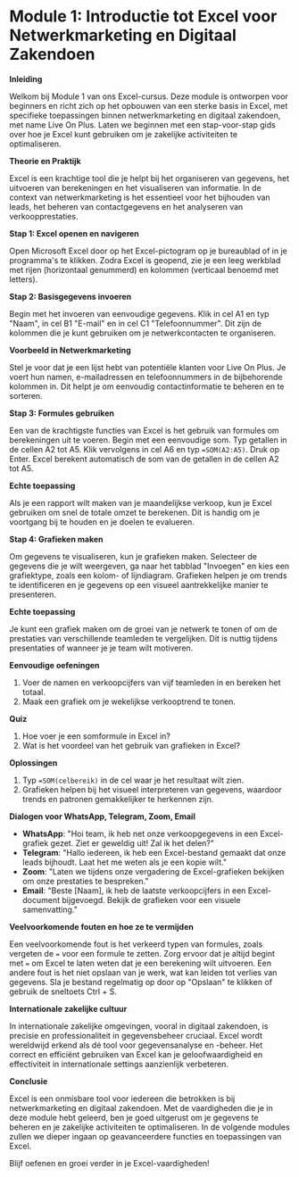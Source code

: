 # **Module 1: Introductie tot Excel voor Netwerkmarketing en Digitaal Zakendoen**

**Inleiding**

Welkom bij Module 1 van ons Excel-cursus. Deze module is ontworpen voor beginners en richt zich op het opbouwen van een sterke basis in Excel, met specifieke toepassingen binnen netwerkmarketing en digitaal zakendoen, met name Live On Plus. Laten we beginnen met een stap-voor-stap gids over hoe je Excel kunt gebruiken om je zakelijke activiteiten te optimaliseren.

**Theorie en Praktijk**

Excel is een krachtige tool die je helpt bij het organiseren van gegevens, het uitvoeren van berekeningen en het visualiseren van informatie. In de context van netwerkmarketing is het essentieel voor het bijhouden van leads, het beheren van contactgegevens en het analyseren van verkoopprestaties.

**Stap 1: Excel openen en navigeren**

Open Microsoft Excel door op het Excel-pictogram op je bureaublad of in je programma's te klikken. Zodra Excel is geopend, zie je een leeg werkblad met rijen (horizontaal genummerd) en kolommen (verticaal benoemd met letters).

**Stap 2: Basisgegevens invoeren**

Begin met het invoeren van eenvoudige gegevens. Klik in cel A1 en typ "Naam", in cel B1 "E-mail" en in cel C1 "Telefoonnummer". Dit zijn de kolommen die je kunt gebruiken om je netwerkcontacten te organiseren.

**Voorbeeld in Netwerkmarketing**

Stel je voor dat je een lijst hebt van potentiële klanten voor Live On Plus. Je voert hun namen, e-mailadressen en telefoonnummers in de bijbehorende kolommen in. Dit helpt je om eenvoudig contactinformatie te beheren en te sorteren.

**Stap 3: Formules gebruiken**

Een van de krachtigste functies van Excel is het gebruik van formules om berekeningen uit te voeren. Begin met een eenvoudige som. Typ getallen in de cellen A2 tot A5. Klik vervolgens in cel A6 en typ `=SOM(A2:A5)`. Druk op Enter. Excel berekent automatisch de som van de getallen in de cellen A2 tot A5.

**Echte toepassing**

Als je een rapport wilt maken van je maandelijkse verkoop, kun je Excel gebruiken om snel de totale omzet te berekenen. Dit is handig om je voortgang bij te houden en je doelen te evalueren.

**Stap 4: Grafieken maken**

Om gegevens te visualiseren, kun je grafieken maken. Selecteer de gegevens die je wilt weergeven, ga naar het tabblad "Invoegen" en kies een grafiektype, zoals een kolom- of lijndiagram. Grafieken helpen je om trends te identificeren en je gegevens op een visueel aantrekkelijke manier te presenteren.

**Echte toepassing**

Je kunt een grafiek maken om de groei van je netwerk te tonen of om de prestaties van verschillende teamleden te vergelijken. Dit is nuttig tijdens presentaties of wanneer je je team wilt motiveren.

**Eenvoudige oefeningen**

1. Voer de namen en verkoopcijfers van vijf teamleden in en bereken het totaal.
2. Maak een grafiek om je wekelijkse verkooptrend te tonen.

**Quiz**

1. Hoe voer je een somformule in Excel in?
2. Wat is het voordeel van het gebruik van grafieken in Excel?

**Oplossingen**

1. Typ `=SOM(celbereik)` in de cel waar je het resultaat wilt zien.
2. Grafieken helpen bij het visueel interpreteren van gegevens, waardoor trends en patronen gemakkelijker te herkennen zijn.

**Dialogen voor WhatsApp, Telegram, Zoom, Email**

- **WhatsApp**: "Hoi team, ik heb net onze verkoopgegevens in een Excel-grafiek gezet. Ziet er geweldig uit! Zal ik het delen?"
- **Telegram**: "Hallo iedereen, ik heb een Excel-bestand gemaakt dat onze leads bijhoudt. Laat het me weten als je een kopie wilt."
- **Zoom**: "Laten we tijdens onze vergadering de Excel-grafieken bekijken om onze prestaties te bespreken."
- **Email**: "Beste [Naam], ik heb de laatste verkoopcijfers in een Excel-document bijgevoegd. Bekijk de grafieken voor een visuele samenvatting."

**Veelvoorkomende fouten en hoe ze te vermijden**

Een veelvoorkomende fout is het verkeerd typen van formules, zoals vergeten de `=` voor een formule te zetten. Zorg ervoor dat je altijd begint met `=` om Excel te laten weten dat je een berekening wilt uitvoeren. Een andere fout is het niet opslaan van je werk, wat kan leiden tot verlies van gegevens. Sla je bestand regelmatig op door op "Opslaan" te klikken of gebruik de sneltoets Ctrl + S.

**Internationale zakelijke cultuur**

In internationale zakelijke omgevingen, vooral in digitaal zakendoen, is precisie en professionaliteit in gegevensbeheer cruciaal. Excel wordt wereldwijd erkend als dé tool voor gegevensanalyse en -beheer. Het correct en efficiënt gebruiken van Excel kan je geloofwaardigheid en effectiviteit in internationale settings aanzienlijk verbeteren.

**Conclusie**

Excel is een onmisbare tool voor iedereen die betrokken is bij netwerkmarketing en digitaal zakendoen. Met de vaardigheden die je in deze module hebt geleerd, ben je goed uitgerust om je gegevens te beheren en je zakelijke activiteiten te optimaliseren. In de volgende modules zullen we dieper ingaan op geavanceerdere functies en toepassingen van Excel.

Blijf oefenen en groei verder in je Excel-vaardigheden!